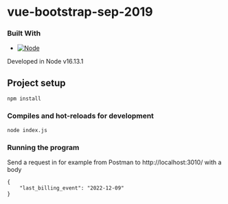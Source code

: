 # vue-bootstrap-sep-2019

### Built With

* [![Node][Node-js]][Node-url]

Developed in Node v16.13.1

## Project setup
```
npm install
```

### Compiles and hot-reloads for development
```
node index.js
```

### Running the program

Send a request in for example from Postman to http://localhost:3010/ with a body 
```
{
    "last_billing_event": "2022-12-09"
}
```

[Node-js]: https://img.shields.io/badge/node-%3E%3D%206.0.0-brightgreen
[Node-url]: https://node.org/
